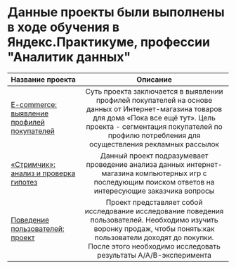 # Данные проекты были выполнены в ходе обучения в Яндекс.Практикуме, профессии "Аналитик данных"

| Название проекта  | Описание  | 
|:----------------- |:---------------:|
| [E-commerce: выявление профилей покупателей](https://github.com/VladislavaS-alt/VladislavaS-alt/blob/main/e_commerce/e_commerce.ipynb)    | Суть проекта заключается в выявлении профилей покупателей на основе данных от Интернет-магазина товаров для дома «Пока все ещё тут». Цель проекта - сегментация покупателей по профилю потребления для осуществления рекламных рассылок |
| [«Стримчик»: анализ и проверка гипотез](https://github.com/VladislavaS-alt/VladislavaS-alt/blob/main/streamer/streamer.ipynb)| Данный проект подразумевает проведение анализа данных интернет-магазина компьютерных игр с последующим поиском ответов на интересующие заказчика вопросы |
| [Поведение пользователей: проект](https://github.com/VladislavaS-alt/VladislavaS-alt/blob/main/customer_funnel/customer_funnel.ipynb)| Проект представляет собой исследование исследование поведения пользователей. Необходимо изучить воронку продаж, чтобы понять:как пользователи доходят до покупки. После этого необходимо исследовать результаты A/A/B-эксперимента |

